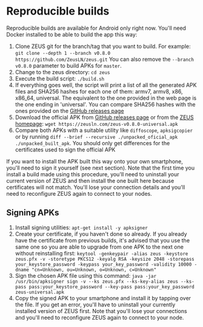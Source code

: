 # Reproducible builds

Reproducible builds are available for Android only right now. You'll need Docker installed to be able to build the app this way:

1. Clone ZEUS git for the branch/tag that you want to build. For example: `git clone --depth 1 --branch v0.8.0 https://github.com/ZeusLN/zeus.git`
    You can also remove the `--branch v0.8.0` parameter to build APKs for `master`.
2. Change to the zeus directory: `cd zeus`
3. Execute the build script: `./build.sh`
4. If everything goes well, the script will print a list of all the generated APK files and SHA256 hashes for each one of them: armv7, armv8, x86, x86_64, universal. The equivalent to the one provided in the web page is the one ending in 'universal'. You can compare SHA256 hashes with the ones provided on the [GitHub releases page](https://github.com/ZeusLN/zeus/releases)
5. Download the official APK from [GitHub releases page](https://github.com/ZeusLN/zeus/releases) or from the [ZEUS homepage](https://zeusln.com/): `wget https://zeusln.com/zeus-v0.8.0-universal.apk`
6. Compare both APKs with a suitable utility like `diffoscope`, `apksigcopier` or by running `diff --brief --recursive ./unpacked_oficial_apk ./unpacked_built_apk`. You should only get differences for the certificates used to sign the official APK

If you want to install the APK built this way onto your own smartphone, you'll need to sign it yourself (see next section). Note that the first time you install a build made using this procedure, you'll need to uninstall your current version of ZEUS and then install the one built here because certificates will not match. You'll lose your connection details and you'll need to reconfigure ZEUS again to connect to your nodes.

## Signing APKs

1. Install signing utilities: `apt-get install -y apksigner`
2. Create your certificate, if you haven't done so already. If you already have the certificate from previous builds, it's advised that you use the same one so you are able to upgrade from one APK to the next one without reinstalling first: `keytool -genkeypair -alias zeus -keystore zeus.pfx -v -storetype PKCS12 -keyalg RSA -keysize 2048 -storepass your_keystore_password -keypass your_key_password -validity 10000 -dname "cn=Unknown, ou=Unknown, o=Unknown, c=Unknown"`
3. Sign the chosen APK file using this command: `java -jar /usr/bin/apksigner sign -v --ks zeus.pfx --ks-key-alias zeus --ks-pass pass:your_keystore_password --key-pass pass:your_key_password zeus-universal.apk`
4. Copy the signed APK to your smartphone and install it by tapping over the file. If you get an error, you'll have to uninstall your currently installed version of ZEUS first. Note that you'll lose your connections and you'll need to reconfigure ZEUS again to connect to your node.